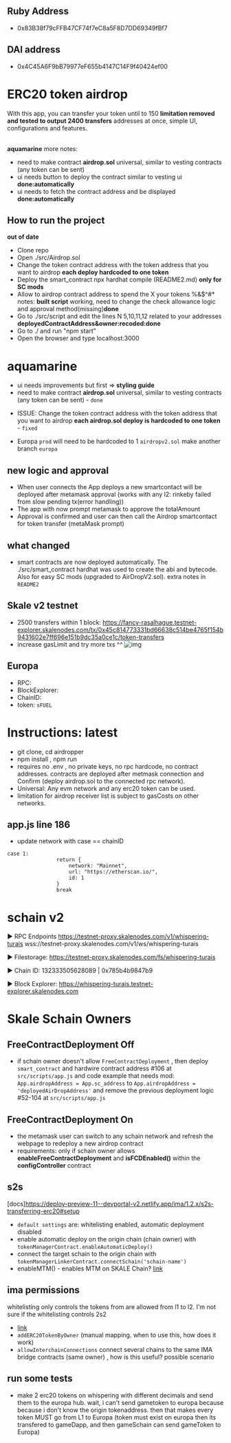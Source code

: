 ## Ruby Address
- 0x83B38f79cFFB47CF74f7eC8a5F8D7DD69349fBf7

## DAI address
- 0x4C45A6F9bB79977eF655b4147C14F9f40424ef00

# ERC20 token airdrop

With this app, you can transfer your token until to 150 **limitation removed and tested to output 2400 transfers**  addresses at once, simple UI, configurations and features. <br><br>

**aquamarine** more notes:
- need to make contract **airdrop.sol** universal, similar to vesting contracts (any token can be sent)
- ui needs button to deploy the contract similar to vesting ui **done:automatically**
- ui needs to fetch the contract address and be displayed **done:automatically**

## How to run the project
**out of date**
* Clone repo
* Open ./src/Airdrop.sol
* Change the token contract address with the token address that you want to airdrop **each deploy hardcoded to one token**
* Deploy the smart_contract npx hardhat compile (README2.md) **only for SC mods** 
* Allow to airdrop contract address to spend the X your tokens %&$^#* notes: **built script** working, need to change the check allowance logic and approval method(missing)**done**
* Go to ./src/script and edit the lines N 5,10,11,12 related to your addresses **deployedContractAddress&owner:recoded:done**
* Go to ./ and run "npm start"
* Open the browser and type localhost:3000

# aquamarine
- ui needs improvements but first => **styling guide**
- need to make contract **airdrop.sol** universal, similar to vesting contracts (any token can be sent) - ```done```
* ISSUE: Change the token contract address with the token address that you want to airdrop **each airdrop.sol deploy is hardcoded to one token** - ```fixed```
- Europa ```prod``` will need to be hardcoded to 1 ```airdropv2.sol``` make another branch ```europa```
## new logic and approval
- When user connects the App deploys a new smartcontact will be deployed after metamask approval (works with any l2: rinkeby failed from slow pending tx(error handling))
- The app with now prompt metamask to approve the totalAmount 
- Approval is confirmed and user can then call the Airdrop smartcontact for token transfer (metaMask prompt)
## what changed
- smart contracts are now deployed automatically. The ./src/smart_contract hardhat was used to create the abi and bytecode. Also for easy SC mods (upgraded to AirDropV2.sol). extra notes in ```README2```
## Skale v2 testnet
- 2500 transfers within 1 block: https://fancy-rasalhague.testnet-explorer.skalenodes.com/tx/0x45c814773331bd66638c514be4765f154b9431602e7ff696e151b9dc35a0ce1c/token-transfers
- increase gasLimit and try more txs ^^
![img](https://raw.githubusercontent.com/RubyAquaMarine/Easy_Airdrop_dApp/master/img/limitAt5100.png)




## Europa 
- RPC: 
- BlockExplorer: 
- ChainID: 
- token: ```sFUEL```

# Instructions: latest
- git clone, cd airdropper
- npm install , npm run 
- requires no .env , no private keys, no rpc hardcode, no contract addresses. contracts are deployed after  metmask connection and Confirm (deploy airdrop.sol to the connected rpc network).
- Universal: Any evm network and any erc20 token can be used.
- limitation for airdrop receiver list is subject to gasCosts on other networks.

## app.js line 186
- update network with case == chainID
```
case 1:
                return {
                    network: "Mainnet",
                    url: "https://etherscan.io/",
                    id: 1
                }
                break
```

# schain v2
► RPC Endpoints
https://testnet-proxy.skalenodes.com/v1/whispering-turais
wss://testnet-proxy.skalenodes.com/v1/ws/whispering-turais

► Filestorage: https://testnet-proxy.skalenodes.com/fs/whispering-turais

► Chain ID: 132333505628089 | 0x785b4b9847b9

► Block Explorer:
https://whispering-turais.testnet-explorer.skalenodes.com


# Skale Schain Owners
## FreeContractDeployment Off
- if schain owner doesn't allow ```FreeContractDeployment``` , then deploy ```smart_contract``` and hardwire contract address #106 at ```src/scripts/app.js``` and code example that needs mod: ```App.airdropAddress = App.sc_address``` to ```App.airdropAddress = 'deployedAirDropAddress'``` and remove the previous deployment logic #52-104  at ```src/scripts/app.js```

## FreeContractDeployment On
- the metamask user can switch to any schain network and refresh the webpage to redeploy a new airdrop contract
- requirements: only if schain owner allows **enableFreeContractDeployment** and **isFCDEnabled()**  within the **configController** contract

## s2s
[docs]https://deploy-preview-11--devportal-v2.netlify.app/ima/1.2.x/s2s-transferring-erc20#setup  

- ```default settings``` are: whitelisting enabled, automatic deployment disabled
- enable automatic deploy on the origin chain (chain owner) with ```tokenManagerContract.enableAutomaticDeploy()```
- connect the target schain to the origin chain with ```tokenManagerLinkerContract.connectSchain('schain-name')```
- enableMTM() - enables MTM on SKALE Chain? [link](https://github.com/skalenetwork/docs.skale.network/blob/1b80628012e8612fe15096e0aaf5b26d0ba5bcf4/components/develop/modules/ROOT/pages/skale-chain-access-control.adoc)
## ima permissions
whitelisting only controls the tokens from are allowed from l1 to l2. I'm not sure if the whitelisting controls 2s2  
- [link](https://deploy-preview-11--devportal-v2.netlify.app/ima/1.2.x/access-control#_owner_ima_mainnet_permissions)
- ```addERC20TokenByOwner``` (manual mapping. when to use this, how does it work)
- ```allowInterchainConnections``` connect several chains to the same IMA bridge contracts (same owner) , how is this useful? possible scenario

## run some tests
- make 2 erc20 tokens on whispering with different decimals and send them to the europa hub. wait, i can't send gametoken to europa because because i don't know the origin tokenaddress.
then that makes every token MUST go from L1 to Europa (token must exist on europa then its transfered to gameDapp, and then gameSchain can send gameToken to Europa)




